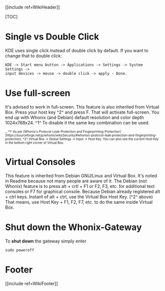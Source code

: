 [[include ref=WikiHeader]]

[TOC]

# Single vs Double Click #
KDE uses single click instead of double click by default. If you want to change that to double click:

    KDE -> Start menu button -> Applications -> Settings -> System Settings ->
    input devices -> mouse -> double click -> apply - Done.

# Use full-screen #
It's advised to work in full-screen. This feature is also inherited from Virtual Box. Press your host key ^2^ and press F. That will activate full-screen. You end up with Whonix (and Debian) default resolution and color depth 1024x768x24. ^1^ To disable it the same key combination can be used.

<font size="-3">
,,
^1^ As per [Whonix's Protocol-Leak-Protection and Fingerprinting-Protection](https://sourceforge.net/p/whonix/wiki/Security/#whonixs-protocol-leak-protection-and-fingerprinting-protection).
^2^ Virtual Box -> Global Settings -> Input -> Host Key. You can also see the current Host Key in the bottom right corner of Virtual Box.
</font>

# Virtual Consoles #
This feature is inherited from Debian GNU/Linux and Virtual Box. It's noted in Readme because not many people are aware of it. The Debian (not Whonix) feature is to press alt + crtl + F1 or F2, F3, etc. for additional text consoles or F7 for graphical console. Because Debian already registered alt + ctrl keys. Instant of alt + ctrl, use the Virtual Box Host Key. (^2^ above) That means, use Host Key + F1, F2, F7, etc. to do the same inside Virtual Box.

# Shut down the Whonix-Gateway #
To **shut down** the gateway simply enter

    sudo poweroff

# Footer #
[[include ref=WikiFooter]]